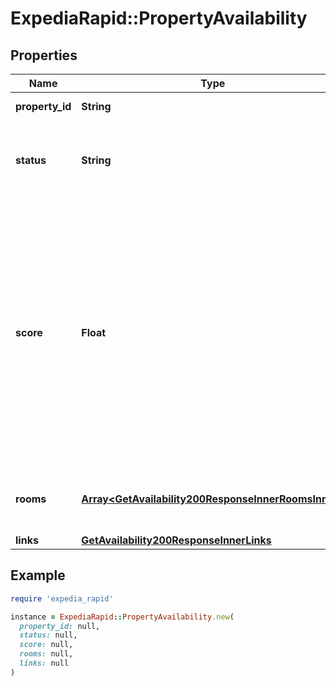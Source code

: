 # ExpediaRapid::PropertyAvailability

## Properties

| Name | Type | Description | Notes |
| ---- | ---- | ----------- | ----- |
| **property_id** | **String** | Expedia property ID. | [optional] |
| **status** | **String** | Helps determine which type of property response is returned. | [optional] |
| **score** | **Float** | A score to sort properties where the higher the value the better. It can be used to:&lt;br&gt; * Sort the properties on the response&lt;br&gt; * Sort properties across multiple responses in parallel searches for large regions&lt;br&gt; | [optional] |
| **rooms** | [**Array&lt;GetAvailability200ResponseInnerRoomsInner&gt;**](GetAvailability200ResponseInnerRoomsInner.md) | Array of objects containing room information. | [optional] |
| **links** | [**GetAvailability200ResponseInnerLinks**](GetAvailability200ResponseInnerLinks.md) |  | [optional] |

## Example

```ruby
require 'expedia_rapid'

instance = ExpediaRapid::PropertyAvailability.new(
  property_id: null,
  status: null,
  score: null,
  rooms: null,
  links: null
)
```

